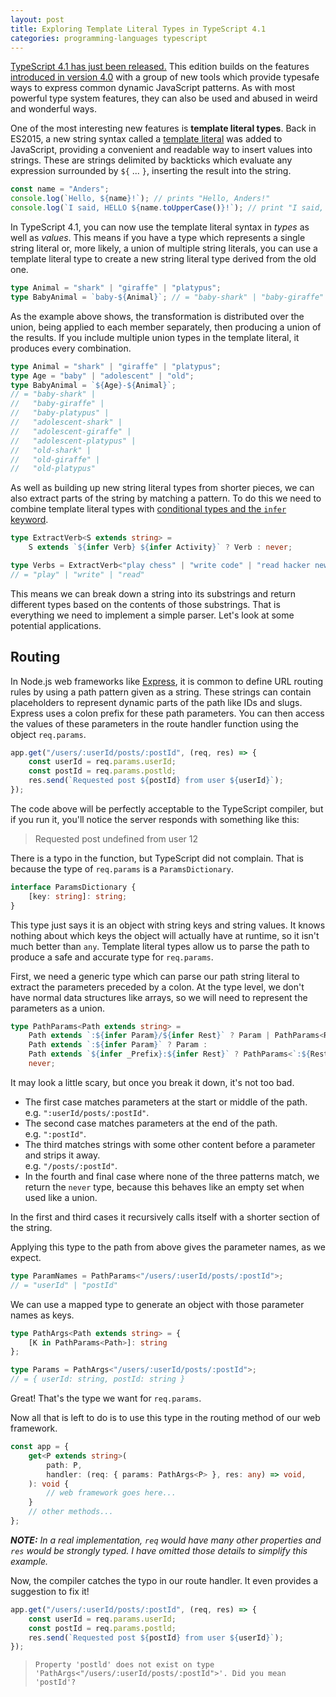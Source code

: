 ```yaml
---
layout: post
title: Exploring Template Literal Types in TypeScript 4.1
categories: programming-languages typescript
---
```


[TypeScript 4.1 has just been released.](https://devblogs.microsoft.com/typescript/announcing-typescript-4-1-beta/) This edition builds on the features [introduced in version 4.0](https://devblogs.microsoft.com/typescript/announcing-typescript-4-1-beta/) with a group of new tools which provide typesafe ways to express common dynamic JavaScript patterns. As with most powerful type system features, they can also be used and abused in weird and wonderful ways.

One of the most interesting new features is __template literal types__. Back in ES2015, a new string syntax called a [template literal](https://developer.mozilla.org/en-US/docs/Web/JavaScript/Reference/Template_literals) was added to JavaScript, providing a convenient and readable way to insert values into strings. These are strings delimited by backticks which evaluate any expression surrounded by `${` ... `}`, inserting the result into the string.

```ts
const name = "Anders";
console.log(`Hello, ${name}!`); // prints "Hello, Anders!"
console.log(`I said, HELLO ${name.toUpperCase()}!`); // print "I said, HELLO ANDERS!"
```

In TypeScript 4.1, you can now use the template literal syntax in *types* as well as *values*. This means if you have a type which represents a single string literal or, more likely, a union of multiple string literals, you can use a template literal type to create a new string literal type derived from the old one.

```ts
type Animal = "shark" | "giraffe" | "platypus";
type BabyAnimal = `baby-${Animal}`; // = "baby-shark" | "baby-giraffe" | "baby-platypus"
```

As the example above shows, the transformation is distributed over the union, being applied to each member separately, then producing a union of the results. If you include multiple union types in the template literal, it produces every combination.

```ts
type Animal = "shark" | "giraffe" | "platypus";
type Age = "baby" | "adolescent" | "old";
type BabyAnimal = `${Age}-${Animal}`;
// = "baby-shark" |
//   "baby-giraffe" |
//   "baby-platypus" |
//   "adolescent-shark" |
//   "adolescent-giraffe" |
//   "adolescent-platypus" |
//   "old-shark" |
//   "old-giraffe" |
//   "old-platypus"
```

As well as building up new string literal types from shorter pieces, we can also extract parts of the string by matching a pattern. To do this we need to combine template literal types with [conditional types and the `infer` keyword](https://www.typescriptlang.org/docs/handbook/advanced-types.html#type-inference-in-conditional-types).

```ts
type ExtractVerb<S extends string> =
    S extends `${infer Verb} ${infer Activity}` ? Verb : never;

type Verbs = ExtractVerb<"play chess" | "write code" | "read hacker news">
// = "play" | "write" | "read"
```

This means we can break down a string into its substrings and return different types based on the contents of those substrings. That is everything we need to implement a simple parser. Let's look at some potential applications.

## Routing

In Node.js web frameworks like [Express](https://expressjs.com), it is common to define URL routing rules by using a path pattern given as a string. These strings can contain placeholders to represent dynamic parts of the path like IDs and slugs. Express uses a colon prefix for these path parameters. You can then access the values of these parameters in the route handler function using the object `req.params`.

```ts
app.get("/users/:userId/posts/:postId", (req, res) => {
    const userId = req.params.userId;
    const postId = req.params.postld;
    res.send(`Requested post ${postId} from user ${userId}`);
});
```

The code above will be perfectly acceptable to the TypeScript compiler, but if you run it, you'll notice the server responds with something like this:

> Requested post undefined from user 12

There is a typo in the function, but TypeScript did not complain. That is because the type of `req.params` is a `ParamsDictionary`.

```ts
interface ParamsDictionary {
    [key: string]: string;
}
``` 

This type just says it is an object with string keys and string values. It knows nothing about which keys the object will actually have at runtime, so it isn't much better than `any`. Template literal types allow us to parse the path to produce a safe and accurate type for `req.params`.

First, we need a generic type which can parse our path string literal to extract the parameters preceded by a colon. At the type level, we don't have normal data structures like arrays, so we will need to represent the parameters as a union.

```ts
type PathParams<Path extends string> =
    Path extends `:${infer Param}/${infer Rest}` ? Param | PathParams<Rest> :
    Path extends `:${infer Param}` ? Param :
    Path extends `${infer _Prefix}:${infer Rest}` ? PathParams<`:${Rest}`> :
    never;
```

It may look a little scary, but once you break it down, it's not too bad.

- The first case matches parameters at the start or middle of the path.  
  e.g. `":userId/posts/:postId"`.
- The second case matches parameters at the end of the path.  
  e.g. `":postId"`.
- The third matches strings with some other content before a parameter and strips it away.  
  e.g. `"/posts/:postId"`.
- In the fourth and final case where none of the three patterns match, we return the `never` type, because this behaves like an empty set when used like a union.

In the first and third cases it recursively calls itself with a shorter section of the string.

Applying this type to the path from above gives the parameter names, as we expect.

```ts
type ParamNames = PathParams<"/users/:userId/posts/:postId">;
// = "userId" | "postId"
```

We can use a mapped type to generate an object with those parameter names as keys.

```ts
type PathArgs<Path extends string> = {
    [K in PathParams<Path>]: string
};

type Params = PathArgs<"/users/:userId/posts/:postId">;
// = { userId: string, postId: string }
```

Great! That's the type we want for `req.params`.

Now all that is left to do is to use this type in the routing method of our web framework.

```ts
const app = {
    get<P extends string>(
        path: P,
        handler: (req: { params: PathArgs<P> }, res: any) => void,
    ): void {
        // web framework goes here...
    }
    // other methods...
};
```

*__NOTE:__ In a real implementation, `req` would have many other properties and `res` would be strongly typed. I have omitted those details to simplify this example.*

Now, the compiler catches the typo in our route handler. It even provides a suggestion to fix it!

```ts
app.get("/users/:userId/posts/:postId", (req, res) => {
    const userId = req.params.userId;
    const postId = req.params.postld;
    res.send(`Requested post ${postId} from user ${userId}`);
});
```

> `Property 'postld' does not exist on type 'PathArgs<"/users/:userId/posts/:postId">'. Did you mean 'postId'?`

